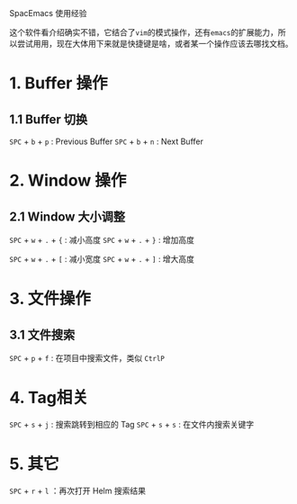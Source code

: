 SpacEmacs 使用经验

这个软件看介绍确实不错，它结合了`vim`的模式操作，还有`emacs`的扩展能力，所以尝试用用，现在大体用下来就是快捷键是啥，或者某一个操作应该去哪找文档。

# 1. Buffer 操作
## 1.1 Buffer 切换

`SPC` + `b` + `p` : Previous Buffer
`SPC` + `b` + `n` : Next Buffer

# 2. Window 操作
## 2.1 Window 大小调整

`SPC` + `w` + `.` + `{` : 减小高度
`SPC` + `w` + `.` + `}` : 增加高度

`SPC` + `w` + `.` + `[` : 减小宽度
`SPC` + `w` + `.` + `]` : 增大高度

# 3. 文件操作
## 3.1 文件搜索
`SPC` + `p` + `f` : 在项目中搜索文件，类似 `CtrlP`

# 4. Tag相关
`SPC` + `s` + `j` : 搜索跳转到相应的 Tag
`SPC` + `s` + `s` : 在文件内搜索关键字

# 5. 其它
`SPC` + `r` + `l` ：再次打开 Helm 搜索结果